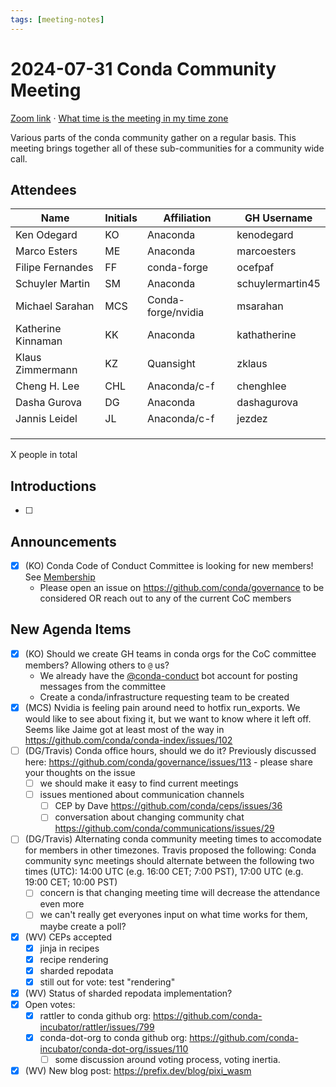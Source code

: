 ```yaml
---
tags: [meeting-notes]
---
```

# 2024-07-31 Conda Community Meeting 

[Zoom link](https://zoom.us/j/9138593505?pwd=SWh3dE1IK05LV01Qa0FJZ1ZpMzJLZz09) · [What time is the meeting in my time zone](https://dateful.com/convert/utc?t=5pm)

Various parts of the conda community gather on a regular basis. This meeting brings together all of these sub-communities for a community wide call.

## Attendees

| Name                   | Initials | Affiliation  | GH Username      |
| ---------------------- | -------- | ------------ | ---------------- |
| Ken Odegard            | KO       | Anaconda     | kenodegard       |
| Marco Esters           | ME       | Anaconda     | marcoesters      |
| Filipe Fernandes       | FF       | conda-forge  | ocefpaf          |
| Schuyler Martin        | SM       | Anaconda     | schuylermartin45 |
| Michael Sarahan        | MCS      | Conda-forge/nvidia   | msarahan |
| Katherine Kinnaman     | KK       | Anaconda     | kathatherine     |
| Klaus Zimmermann       | KZ       | Quansight    | zklaus           |
| Cheng H. Lee           | CHL      | Anaconda/c-f | chenghlee        |
| Dasha Gurova           | DG       | Anaconda     | dashagurova      |
| Jannis Leidel          | JL       | Anaconda/c-f | jezdez           |
|                        |          |              |                  |
|                        |          |              |                  |
|                        |          |              |                  |

X people in total

## Introductions

- [ ]

## Announcements

- [x] (KO) Conda Code of Conduct Committee is looking for new members! See [Membership](https://github.com/conda/governance/blob/main/CODE_OF_CONDUCT.md#committee-membership)
    - Please open an issue on https://github.com/conda/governance to be considered OR reach out to any of the current CoC members

## New Agenda Items

- [x] (KO) Should we create GH teams in conda orgs for the CoC committee members? Allowing others to `@` us?
    - We already have the [@conda-conduct](https://github.com/conda-conduct) bot account for posting messages from the committee
    - Create a conda/infrastructure requesting team to be created
- [x] (MCS) Nvidia is feeling pain around need to hotfix run_exports. We would like to see about fixing it, but we want to know where it left off. Seems like Jaime got at least most of the way in https://github.com/conda/conda-index/issues/102
- [ ] (DG/Travis) Conda office hours, should we do it? Previously discussed here: https://github.com/conda/governance/issues/113 - please share your thoughts on the issue
    - [ ] we should make it easy to find current meetings
    - [ ] issues mentioned about communication channels 
        - [ ] CEP by Dave https://github.com/conda/ceps/issues/36
        - [ ] conversation about changing community chat https://github.com/conda/communications/issues/29
- [ ] (DG/Travis) Alternating conda community meeting times to accomodate for members in other timezones. Travis proposed the following: Conda community sync meetings should alternate between the following two times (UTC): 14:00 UTC (e.g. 16:00 CET; 7:00 PST), 17:00 UTC (e.g. 19:00 CET; 10:00 PST)
    - [ ] concern is that changing meeting time will decrease the attendance even more
    - [ ] we can't really get everyones input on what time works for them, maybe create a poll?
- [x] (WV) CEPs accepted
    - [x] jinja in recipes
    - [x] recipe rendering
    - [x] sharded repodata
    - [x] still out for vote: test "rendering"
- [x] (WV) Status of sharded repodata implementation?
- [x] Open votes:
    - [x] rattler to conda github org: https://github.com/conda-incubator/rattler/issues/799
    - [x] conda-dot-org to conda github org: https://github.com/conda-incubator/conda-dot-org/issues/110
        - [ ] some discussion around voting process, voting inertia.
- [x] (WV) New blog post: https://prefix.dev/blog/pixi_wasm
